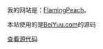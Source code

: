 我的网站是：[FlamingPeach](http://flaming-peach.github.io)。

本站使用的是[BeiYuu.com](http://beiyuu.com)的源码

[查看源代码](https://github.com/flaming-peach/flaming-peach.github.io)


